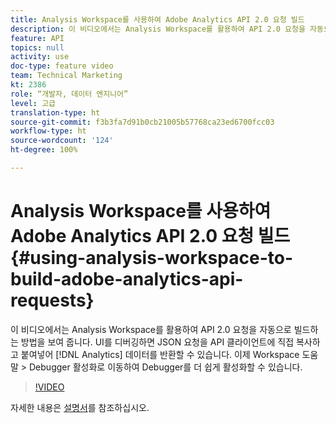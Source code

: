 ```yaml
---
title: Analysis Workspace를 사용하여 Adobe Analytics API 2.0 요청 빌드
description: 이 비디오에서는 Analysis Workspace를 활용하여 API 2.0 요청을 자동으로 빌드하는 방법을 보여 줍니다. UI를 디버깅하면 JSON 요청을 API 클라이언트에 직접 복사하고 붙여넣어 Analytics 데이터를 반환할 수 있습니다.
feature: API
topics: null
activity: use
doc-type: feature video
team: Technical Marketing
kt: 2386
role: “개발자, 데이터 엔지니어”
level: 고급
translation-type: ht
source-git-commit: f3b3fa7d91b0cb21005b57768ca23ed6700fcc03
workflow-type: ht
source-wordcount: '124'
ht-degree: 100%

---
```



# Analysis Workspace를 사용하여 Adobe Analytics API 2.0 요청 빌드 {#using-analysis-workspace-to-build-adobe-analytics-api-requests}

이 비디오에서는 Analysis Workspace를 활용하여 API 2.0 요청을 자동으로 빌드하는 방법을 보여 줍니다. UI를 디버깅하면 JSON 요청을 API 클라이언트에 직접 복사하고 붙여넣어 [!DNL Analytics] 데이터를 반환할 수 있습니다. 이제 Workspace 도움말 > Debugger 활성화로 이동하여 Debugger를 더 쉽게 활성화할 수 있습니다.

>[!VIDEO](https://video.tv.adobe.com/v/25890/?quality=12)

자세한 내용은 [설명서](https://www.adobe.io/apis/experiencecloud/analytics/docs.html#!AdobeDocs/analytics-2.0-apis/master/reporting-tricks.md)를 참조하십시오.
